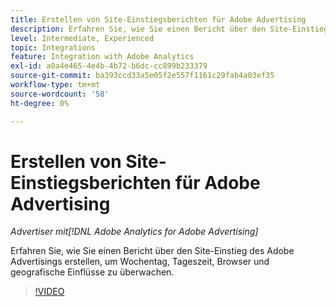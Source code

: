 ```yaml
---
title: Erstellen von Site-Einstiegsberichten für Adobe Advertising
description: Erfahren Sie, wie Sie einen Bericht über den Site-Einstieg des Adobe Advertisings erstellen, um Wochentag, Tageszeit, Browser und geografische Einflüsse zu überwachen.
level: Intermediate, Experienced
topic: Integrations
feature: Integration with Adobe Analytics
exl-id: a0a4e465-4e4b-4b72-b6dc-cc899b233379
source-git-commit: ba393ccd33a5e05f2e557f1161c29fab4a03ef35
workflow-type: tm+mt
source-wordcount: '58'
ht-degree: 0%

---
```


# Erstellen von Site-Einstiegsberichten für Adobe Advertising

*Advertiser mit[!DNL Adobe Analytics for Adobe Advertising]*

Erfahren Sie, wie Sie einen Bericht über den Site-Einstieg des Adobe Advertisings erstellen, um Wochentag, Tageszeit, Browser und geografische Einflüsse zu überwachen.

>[!VIDEO](https://video.tv.adobe.com/v/33921)
